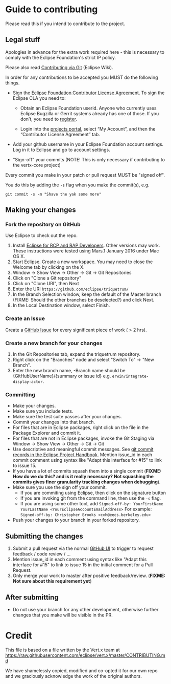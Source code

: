 # Guide to contributing

Please read this if you intend to contribute to the project.

## Legal stuff

Apologies in advance for the extra work required here - this is necessary to comply with the Eclipse Foundation's
strict IP policy.

Please also read [Contributing via Git](http://wiki.eclipse.org/Development_Resources/Contributing_via_Git) (Eclipse Wiki).

In order for any contributions to be accepted you MUST do the following things.

* Sign the [Eclipse Foundation Contributor License Agreement](http://www.eclipse.org/legal/CLA.php).
To sign the Eclipse CLA you need to:

  * Obtain an Eclipse Foundation userid. Anyone who currently uses Eclipse Bugzilla or Gerrit systems already has one of those.
If you don’t, you need to [register](https://dev.eclipse.org/site_login/createaccount.php).

  * Login into the [projects portal](https://projects.eclipse.org/), select “My Account”, and then the “Contributor License Agreement” tab.

* Add your github username in your Eclipse Foundation account settings. Log in it to Eclipse and go to account settings.

* "Sign-off" your commits (NOTE! This is only necessary if contributing to the vertx-core project)


Every commit you make in your patch or pull request MUST be "signed off".

You do this by adding the `-s` flag when you make the commit(s), e.g.

    git commit -s -m "Shave the yak some more"

## Making your changes

### Fork the repository on GitHub

Use Eclipse to check out the repo.

1. Install [Eclipse for RCP and RAP Developers](http://www.eclipse.org/downloads/).  Other versions may work.  These instructions were tested using Mars.1 January 2016 under Mac OS X.
2. Start Eclipse. Create a new workspace.  You may need to close the Welcome tab by clicking on the X.
3. Window -> Show View -> Other -> Git -> Git Repositories
4. Click on "Clone a Git repository"
5. Click on "Clone URI", then Next
6. Enter the URI ``https://github.com/eclipse/triquetrum/``
7. In the Branch Selection window, keep the default of the Master branch (FIXME: Should the other branches be deselected?) and click Next.
8. In the Local Destination window, select Finish.

### Create an Issue
Create a [GitHub Issue](https://github.com/eclipse/triquetrum/issues) for every significant piece of work ( > 2 hrs).

### Create a new branch for your changes

1. In the Git Repositories tab, expand the triquetrum repository.
2. Right click on the "Branches" node and select "Switch To" -> "New Branch".  
3. Enter the new branch name, -Branch name should be {GitHubUserName}/{summary or issue id} e.g. ``erwin/integrate-display-actor``.

### Committing
* Make your changes.
* Make sure you include tests.
* Make sure the test suite passes after your changes.
* Commit your changes into that branch. 
* For files that are in Eclipse packages, right click on the file in the Package Explorer and commit it.  
* For files that are not in Eclipse packages, invoke the Git Staging via Window -> Show View -> Other -> Git -> Git
* Use descriptive and meaningful commit messages. See [git commit records in the Eclipse Project Handbook](https://www.eclipse.org/projects/handbook/#resources-source).  Mention issue_id in each commit comment using syntax like "Adapt this interface for #15" to link to issue 15.
* If you have a lot of commits squash them into a single commit (**FIXME: How do we do this? and is it really necessary?  Not squashing the commits gives finer granularity tracking changes when debugging**).
* Make sure you use the sign off your commit.
  * If you are commiting using Eclipse, then click on the signature button  
  * If you are invoking git from the command line, then use the `-s` flag.  
  * If you are using some other tool, add ``Signed-off-by: YourFirstName YourLastName <YourEclipseAccountEmailAddress>`` For example: ``Signed-off-by: Christopher Brooks <cxh@eecs.berkeley.edu>``
* Push your changes to your branch in your forked repository.

## Submitting the changes

1. Submit a pull request via the normal [GitHub UI](https://github.com/eclipse/triquetrum) to trigger to request feedback / code review / ... 
2. Mention issue_id in each comment using syntax like "Adapt this interface for #15" to link to issue 15 in the initial comment for a Pull Request.
3. Only merge your work to master after positive feedback/review. (**FIXME: Not sure about this requirement yet**)
 
## After submitting

* Do not use your branch for any other development, otherwise further changes that you make will be visible in the PR.

# Credit

This file is based on a file written by the Vert.x team at https://raw.githubusercontent.com/eclipse/vert.x/master/CONTRIBUTING.md

We have shamelessly copied, modified and co-opted it for our own repo and we graciously acknowledge the work of the original authors.
